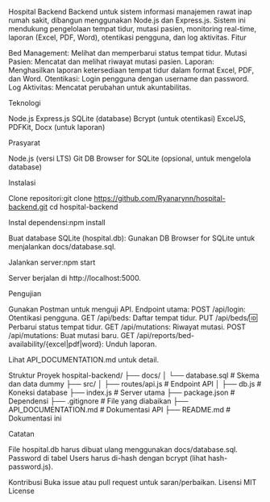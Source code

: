 Hospital Backend
Backend untuk sistem informasi manajemen rawat inap rumah sakit, dibangun menggunakan Node.js dan Express.js. Sistem ini mendukung pengelolaan tempat tidur, mutasi pasien, monitoring real-time, laporan (Excel, PDF, Word), otentikasi pengguna, dan log aktivitas.
Fitur

Bed Management: Melihat dan memperbarui status tempat tidur.
Mutasi Pasien: Mencatat dan melihat riwayat mutasi pasien.
Laporan: Menghasilkan laporan ketersediaan tempat tidur dalam format Excel, PDF, dan Word.
Otentikasi: Login pengguna dengan username dan password.
Log Aktivitas: Mencatat perubahan untuk akuntabilitas.

Teknologi

Node.js
Express.js
SQLite (database)
Bcrypt (untuk otentikasi)
ExcelJS, PDFKit, Docx (untuk laporan)

Prasyarat

Node.js (versi LTS)
Git
DB Browser for SQLite (opsional, untuk mengelola database)

Instalasi

Clone repositori:git clone https://github.com/Ryanarynn/hospital-backend.git
cd hospital-backend


Instal dependensi:npm install


Buat database SQLite (hospital.db):
Gunakan DB Browser for SQLite untuk menjalankan docs/database.sql.


Jalankan server:npm start


Server berjalan di http://localhost:5000.

Pengujian

Gunakan Postman untuk menguji API.
Endpoint utama:
POST /api/login: Otentikasi pengguna.
GET /api/beds: Daftar tempat tidur.
PUT /api/beds/:id: Perbarui status tempat tidur.
GET /api/mutations: Riwayat mutasi.
POST /api/mutations: Buat mutasi baru.
GET /api/reports/bed-availability/{excel|pdf|word}: Unduh laporan.


Lihat API_DOCUMENTATION.md untuk detail.

Struktur Proyek
hospital-backend/
├── docs/
│   └── database.sql    # Skema dan data dummy
├── src/
│   ├── routes/api.js   # Endpoint API
│   ├── db.js          # Koneksi database
├── index.js           # Server utama
├── package.json       # Dependensi
├── .gitignore         # File yang diabaikan
├── API_DOCUMENTATION.md # Dokumentasi API
├── README.md          # Dokumentasi ini

Catatan

File hospital.db harus dibuat ulang menggunakan docs/database.sql.
Password di tabel Users harus di-hash dengan bcrypt (lihat hash-password.js).

Kontribusi
Buka issue atau pull request untuk saran/perbaikan.
Lisensi
MIT License
